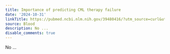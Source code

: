 ```yaml
---
title: Importance of predicting CML therapy failure
date: '2024-10-31'
linkTitle: https://pubmed.ncbi.nlm.nih.gov/39480416/?utm_source=curl&utm_medium=rss&utm_campaign=journals&utm_content=7603509&fc=None&ff=20241031185336&v=2.18.0.post9+e462414
source: Blood
description: No ...
disable_comments: true
---
```

No ...